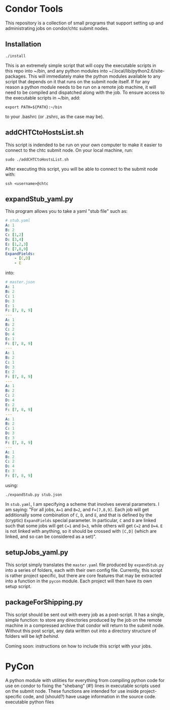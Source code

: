 Condor Tools
================
This repository is a collection of small programs that support setting
up and administrating jobs on condor/chtc submit nodes.

Installation
-------------
`./install`

This is an extremely simple script that will copy the executable scripts
in this repo into ~/bin, and any python modules into
~/.local/lib/python2.6/site-packages. This will immediately make the
python modules available to any script that depends on it that runs on
the submit node itself. If for any reason a python module needs to be
run on a remote job machine, it will need to be compiled and dispatched
along with the job. To ensure access to the  executable scripts in
~/bin, add:

`export PATH=${PATH}:~/bin`

to your .bashrc (or .zshrc, as the case may be).

addCHTCtoHostsList.sh
---------------------
This script is indended to be run on your own computer to make it easier
to connect to the chtc submit node. On your local machine, run:

`sudo ./addCHTCtoHostsList.sh`

After executing this script, you will be able to connect to the submit
node with:

`ssh <username>@chtc`

expandStub_yaml.py
-------------
This program allows you to take a yaml "stub file" such as:

```yaml
# stub.yaml
A: 1
B: 2
C: [1,2]
D: [3,4]
E: [1,2,3]
F: [7,8,9]
ExpandFields:
    - [C,D]
    - E
```

into:

```yaml
# master.json
A: 1
B: 2
C: 1
D: 3
E: 1
F: [7, 8, 9]
---
A: 1
B: 2
C: 2
D: 4
E: 1
F: [7, 8, 9]
---
A: 1
B: 2
C: 1
D: 3
E: 2
F: [7, 8, 9]
---
A: 1
B: 2
C: 2
D: 4
E: 2
F: [7, 8, 9]
---
A: 1
B: 2
C: 1
D: 3
E: 3
F: [7, 8, 9]
---
A: 1
B: 2
C: 2
D: 4
E: 3
F: [7, 8, 9]
```

using:

`./expandStub.py stub.json`

In `stub.yaml`, I am specifying a scheme that involves several parameters. I am saying: "For all jobs, `A=1` and `B=2`, and `F=[7,8,9]`. Each job will get additionally some combination of `C`, `D`, and `E`, and that is defined by the (cryptic) `ExpandFields` special parameter.  In particular, `C` and `D` are linked such that some jobs will get `C=1` and `D=3`, while others will get `C=2` and `D=4`. `E` is not linked with anything, so it should be crossed with `[C,D]` (which are linked, and so can be considered as a set)".

setupJobs_yaml.py
-----------
This script simply translates the `master.yaml` file produced by
`expandStub.py` into a series of folders, each with their own config
file. Currently, this script is rather project specific, but there are
core features that may be extracted into a function in the `pycon`
module. Each project will then have its own setup script.

packageForShipping.py
---------------------
This script should be sent out with every job as a post-script. It has a
single, simple function: to store any directories produced by the job on
the remote machine in a compressed archive that condor will return to
the submit node. Without this post script, any data written out into a
directory structure of folders will be _left behind_.

Coming soon: instructions on how to include this script with your jobs.

PyCon
=====
A python module with utilities for everything from compiling python code
for use on condor to fixing the "shebang" (#!) lines in executable
scripts used on the submit node. These functions are intended for use
inside project-specific code, and (should?) have usage information in
the source code.
executable python files
